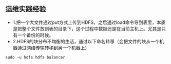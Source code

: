 ## 运维实践经验
- 1.把一个大文件通过put方式上传到HDFS，之后通过load命令导到表里，本质是把整个文件放到表的目录下，这个过程中数据还是在当前主机上。尤其是只有一个备份的时候。
- 2.HDFS的块分布不均衡的生活，通过以下命名转移（会把文件的块从一个机器通过网络传输转移到另一个机器上）
```
sudo -u hdfs hdfs balancer 
```
